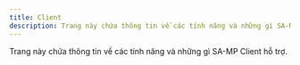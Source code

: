 ```yaml
---
title: Client
description: Trang này chứa thông tin về các tính năng và những gì SA-MP Client hỗ trợ.
---
```


Trang này chứa thông tin về các tính năng và những gì SA-MP Client hỗ trợ.
